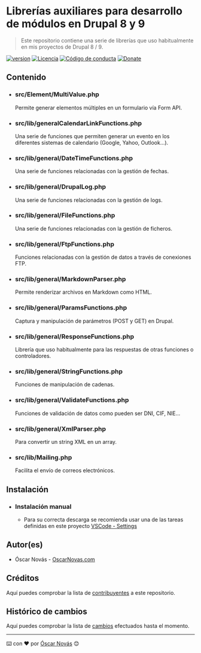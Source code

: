 Librerías auxiliares para desarrollo de módulos en Drupal 8 y 9
===

>Este repositorio contiene una serie de librerías que uso habitualmente en mis
>proyectos de Drupal 8 / 9.

[![version][version-badge]][changelog]
[![Licencia][license-badge]][license]
[![Código de conducta][conduct-badge]][conduct]
[![Donate][donate-badge]][donate-url]

## Contenido

* ### src/Element/MultiValue.php
  Permite generar elementos múltiples en un formulario vía Form API.

* ### src/lib/generalCalendarLinkFunctions.php
  Una serie de funciones que permiten generar un evento en los diferentes
  sistemas de calendario (Google, Yahoo, Outlook...).

* ### src/lib/general/DateTimeFunctions.php
  Una serie de funciones relacionadas con la gestión de fechas.

* ### src/lib/general/DrupalLog.php
  Una serie de funciones relacionadas con la gestión de logs.

* ### src/lib/general/FileFunctions.php
  Una serie de funciones relacionadas con la gestión de ficheros.

* ### src/lib/general/FtpFunctions.php
  Funciones relacionadas con la gestión de datos a través de conexiones FTP.

* ### src/lib/general/MarkdownParser.php
  Permite renderizar archivos en Markdown como HTML.

* ### src/lib/general/ParamsFunctions.php
  Captura y manipulación de parámetros (POST y GET) en Drupal.

* ### src/lib/general/ResponseFunctions.php
  Librería que uso habitualmente para las respuestas de otras funciones o
  controladores.

* ### src/lib/general/StringFunctions.php
  Funciones de manipulación de cadenas.

* ### src/lib/general/ValidateFunctions.php
  Funciones de validación de datos como pueden ser DNI, CIF, NIE...

* ### src/lib/general/XmlParser.php
  Para convertir un string XML en un array.

* ### src/lib/Mailing.php
  Facilita el envío de correos electrónicos.

## Instalación

* ### Instalación manual

  * Para su correcta descarga se recomienda usar una de las tareas definidas en
    este proyecto [VSCode - Settings](https://github.com/oscarnovasf/VSCode-settings)

## Autor(es)
- Óscar Novás - [OscarNovas.com][mi-web]

## Créditos
Aquí puedes comprobar la lista de [contribuyentes][contributors]
a este repositorio.

## Histórico de cambios
Aquí puedes comprobar la lista de [cambios][changelog] efectuados hasta el
momento.

---
⌨️ con ❤️ por [Óscar Novás][mi-web] 😊

[mi-web]: https://oscarnovas.com "for developers"

[version]: v0.1.4
[version-badge]: https://img.shields.io/badge/version-0.1.4-blue.svg

[license]: LICENSE.md
[license-badge]: https://img.shields.io/badge/Licencia-GPLv3+-green.svg "Leer la licencia"

[conduct]: CODE_OF_CONDUCT.md
[conduct-badge]: https://img.shields.io/badge/Contributor%20Covenant-2.0-4baaaa.svg "Código de conducta"

[changelog]: CHANGELOG.md "Histórico de cambios"
[contributors]: https://github.com/oscarnovasf/vscode_config/contributors "Ver contribuyentes"

[donate-badge]: https://img.shields.io/badge/Donaci%C3%B3n-PayPal-red.svg
[donate-url]: https://paypal.me/oscarnovasf "Haz una donación"
